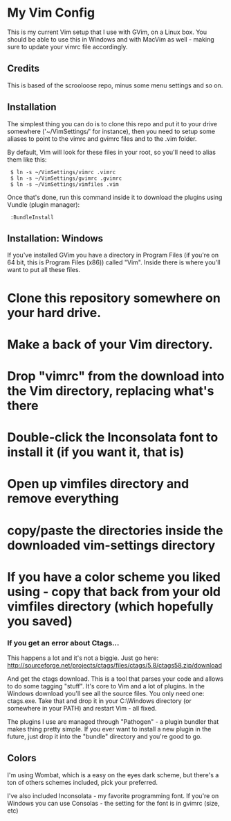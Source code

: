 # My Vim Config 
This is my current Vim setup that I use with GVim, on a Linux box. You should be able to use this in Windows and with MacVim as well - making sure to update your vimrc file accordingly.

## Credits
This is based of the scrooloose repo, minus some menu settings and so on.

## Installation
The simplest thing you can do is to clone this repo and put it to your drive somewhere ('~/VimSettings/' for instance), then you need to setup some aliases to point to the vimrc and gvimrc files and to the .vim folder.

By default, Vim will look for these files in your root, so you'll need to alias them like this:

     $ ln -s ~/VimSettings/vimrc .vimrc 
     $ ln -s ~/VimSettings/gvimrc .gvimrc 
     $ ln -s ~/VimSettings/vimfiles .vim 

Once that's done, run this command inside it to download the plugins using Vundle (plugin manager):

     :BundleInstall

## Installation: Windows
If you've installed GVim you have a directory in Program Files (if you're on 64 bit, this is Program Files (x86)) called "Vim". Inside there is where you'll want to put all these files.

 # Clone this repository somewhere on your hard drive. 
 # Make a back of your Vim directory. 
 # Drop "vimrc" from the download into the Vim directory, replacing what's there
 # Double-click the Inconsolata font to install it (if you want it, that is)
 # Open up vimfiles directory and remove everything
 # copy/paste the directories inside the downloaded vim-settings directory
 # If you have a color scheme you liked using - copy that back from your old vimfiles directory (which hopefully you saved)

### If you get an error about Ctags...
This happens a lot and it's not a biggie. Just go here:
http://sourceforge.net/projects/ctags/files/ctags/5.8/ctags58.zip/download

And get the ctags download. This is a tool that parses your code and allows to do some tagging "stuff". It's core to Vim and a lot of plugins. In the Windows download you'll see all the source files. You only need one: ctags.exe. Take that and drop it in your C:\Windows directory (or somewhere in your PATH) and restart Vim - all fixed.

The plugins I use are managed through "Pathogen" - a plugin bundler that makes thing pretty simple. If you ever want to install a new plugin in the future, just drop it into the "bundle" directory and you're good to go.


## Colors
I'm using Wombat, which is a easy on the eyes dark scheme, but there's a ton of others schemes included, pick your preferred.

I've also included Inconsolata - my favorite programming font. If you're on Windows you can use Consolas - the setting for the font is in gvimrc (size, etc)

